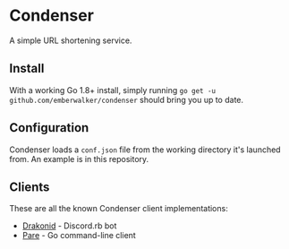 # Condenser
A simple URL shortening service.

## Install
With a working Go 1.8+ install, simply running `go get -u github.com/emberwalker/condenser` should bring you up to date.

## Configuration
Condenser loads a `conf.json` file from the working directory it's launched from. An example is in this repository.

## Clients
These are all the known Condenser client implementations:
- [Drakonid](https://github.com/Emberwalker/drakonid) - Discord.rb bot
- [Pare](https://github.com/Emberwalker/pare) - Go command-line client
